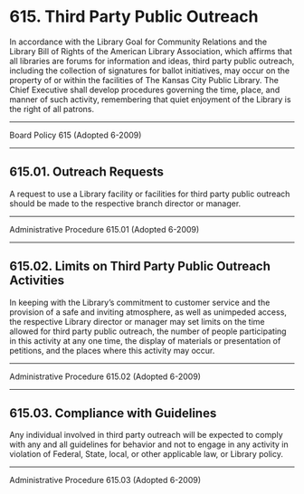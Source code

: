 # 615. Third Party Public Outreach

In accordance with the Library Goal for Community Relations and the Library Bill of Rights of the American Library Association, which affirms that all libraries are forums for information and ideas, third party public outreach, including the collection of signatures for ballot initiatives, may occur on the property of or within the facilities of The Kansas City Public Library. The Chief Executive shall develop procedures governing the time, place, and manner of such activity, remembering that quiet enjoyment of the Library is the right of all patrons.

---

Board Policy 615 (Adopted 6-2009)

---

## 615.01. Outreach Requests

A request to use a Library facility or facilities for third party public outreach should be made to the respective branch director or manager.

---

Administrative Procedure 615.01 (Adopted 6-2009)

---

## 615.02. Limits on Third Party Public Outreach Activities

In keeping with the Library’s commitment to customer service and the provision of a safe and inviting atmosphere, as well as unimpeded access, the respective Library director or manager may set limits on the time allowed for third party public outreach, the number of people participating in this activity at any one time, the display of materials or presentation of petitions, and the places where this activity may occur.

---

Administrative Procedure 615.02 (Adopted 6-2009)

---

## 615.03. Compliance with Guidelines

Any individual involved in third party outreach will be expected to comply with any and all guidelines for behavior and not to engage in any activity in violation of Federal, State, local, or other applicable law, or Library policy.

---

Administrative Procedure 615.03 (Adopted 6-2009)
